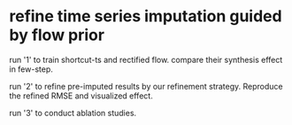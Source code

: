 # refine time series imputation guided by flow prior

run '1' to train shortcut-ts and rectified flow. compare their synthesis effect in few-step.

run '2' to refine pre-imputed results by our refinement strategy. Reproduce the refined RMSE and visualized effect.

run '3' to conduct ablation studies.
